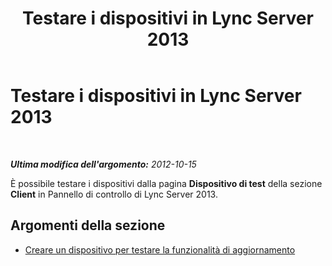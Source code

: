 ﻿---
title: Testare i dispositivi in Lync Server 2013
TOCTitle: Testare i dispositivi in Lync Server 2013
ms:assetid: 878b7dfc-8cfe-4404-a601-a2c57a441ea9
ms:mtpsurl: https://technet.microsoft.com/it-it/library/JJ688119(v=OCS.15)
ms:contentKeyID: 49887639
ms.date: 08/24/2015
mtps_version: v=OCS.15
ms.translationtype: HT
---

# Testare i dispositivi in Lync Server 2013

 

_**Ultima modifica dell'argomento:** 2012-10-15_

È possibile testare i dispositivi dalla pagina **Dispositivo di test** della sezione **Client** in Pannello di controllo di Lync Server 2013.

## Argomenti della sezione

  - [Creare un dispositivo per testare la funzionalità di aggiornamento](lync-server-2013-create-a-device-to-test-update-functionality.md)

